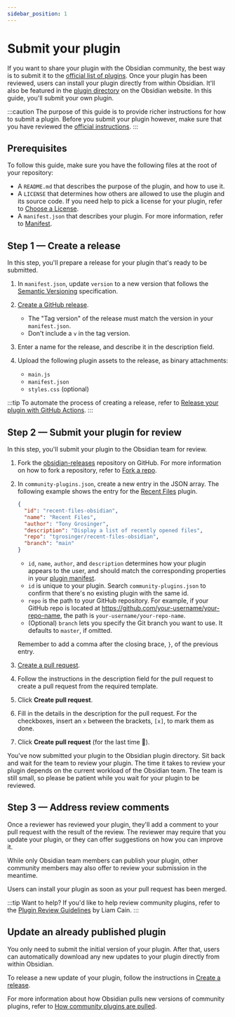 ```yaml
---
sidebar_position: 1
---
```


# Submit your plugin

If you want to share your plugin with the Obsidian community, the best way is to submit it to the [official list of plugins](https://github.com/obsidianmd/obsidian-releases/blob/master/community-plugins.json). Once your plugin has been reviewed, users can install your plugin directly from within Obsidian. It'll also be featured in the [plugin directory](https://obsidian.md/plugins) on the Obsidian website. In this guide, you'll submit your own plugin.

:::caution
The purpose of this guide is to provide richer instructions for how to submit a plugin. Before you submit your plugin however, make sure that you have reviewed the [official instructions](https://github.com/obsidianmd/obsidian-sample-plugin#adding-your-plugin-to-the-community-plugin-list).
:::

## Prerequisites

To follow this guide, make sure you have the following files at the root of your repository:

- A `README.md` that describes the purpose of the plugin, and how to use it.
- A `LICENSE` that determines how others are allowed to use the plugin and its source code. If you need help to pick a license for your plugin, refer to [Choose a License](https://choosealicense.com/).
- A `manifest.json` that describes your plugin. For more information, refer to [Manifest](reference/manifest.md).

## Step 1 — Create a release

In this step, you'll prepare a release for your plugin that's ready to be submitted.

1. In `manifest.json`, update `version` to a new version that follows the [Semantic Versioning](https://semver.org/) specification.

1. [Create a GitHub release](https://docs.github.com/en/repositories/releasing-projects-on-github/managing-releases-in-a-repository#creating-a-release).
   - The  "Tag version" of the release must match the version in your `manifest.json`.
   - Don't include a `v` in the tag version.
1. Enter a name for the release, and describe it in the description field.

1. Upload the following plugin assets to the release, as binary attachments:

   - `main.js`
   - `manifest.json`
   - `styles.css` (optional)

:::tip
To automate the process of creating a release, refer to [Release your plugin with GitHub Actions](release-your-plugin-with-github-actions.md).
:::

## Step 2 — Submit your plugin for review

In this step, you'll submit your plugin to the Obsidian team for review.

1. Fork the [obsidian-releases](https://github.com/obsidianmd/obsidian-releases) repository on GitHub. For more information on how to fork a repository, refer to [Fork a repo](https://docs.github.com/en/get-started/quickstart/fork-a-repo).

1. In `community-plugins.json`, create a new entry in the JSON array. The following example shows the entry for the [Recent Files](https://github.com/tgrosinger/recent-files-obsidian) plugin.

   ```json
   {
     "id": "recent-files-obsidian",
     "name": "Recent Files",
     "author": "Tony Grosinger",
     "description": "Display a list of recently opened files",
     "repo": "tgrosinger/recent-files-obsidian",
     "branch": "main"
   }
   ```

   - `id`, `name`, `author`, and `description` determines how your plugin appears to the user, and should match the corresponding properties in your [plugin manifest](reference/manifest.md).
   - `id` is unique to your plugin. Search `community-plugins.json` to confirm that there's no existing plugin with the same id.
   - `repo` is the path to your GitHub repository. For example, if your GitHub repo is located at https://github.com/your-username/your-repo-name, the path is `your-username/your-repo-name`.
   - (Optional) `branch` lets you specify the Git branch you want to use. It defaults to `master`, if omitted.

   Remember to add a comma after the closing brace, `}`, of the previous entry.

1. [Create a pull request](https://docs.github.com/en/pull-requests/collaborating-with-pull-requests/proposing-changes-to-your-work-with-pull-requests/creating-a-pull-request).
1. Follow the instructions in the description field for the pull request to create a pull request from the required template.
1. Click **Create pull request**.
1. Fill in the details in the description for the pull request. For the checkboxes, insert an `x` between the brackets, `[x]`, to mark them as done.
1. Click **Create pull request** (for the last time 🤞).

You've now submitted your plugin to the Obsidian plugin directory. Sit back and wait for the team to review your plugin. The time it takes to review your plugin depends on the current workload of the Obsidian team. The team is still small, so please be patient while you wait for your plugin to be reviewed.

## Step 3 — Address review comments

Once a reviewer has reviewed your plugin, they'll add a comment to your pull request with the result of the review. The reviewer may require that you update your plugin, or they can offer suggestions on how you can improve it.

While only Obsidian team members can publish your plugin, other community members may also offer to review your submission in the meantime.

Users can install your plugin as soon as your pull request has been merged.

:::tip Want to help?
If you'd like to help review community plugins, refer to the [Plugin Review Guidelines](https://liamca.in/Obsidian/Plugin+Review+Guide/index) by Liam Cain.
:::

## Update an already published plugin

You only need to submit the initial version of your plugin. After that, users can automatically download any new updates to your plugin directly from within Obsidian.

To release a new update of your plugin, follow the instructions in [Create a release](#step-1--create-a-release).

For more information about how Obsidian pulls new versions of community plugins, refer to [How community plugins are pulled](https://github.com/obsidianmd/obsidian-releases#how-community-plugins-are-pulled).
